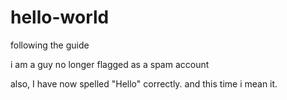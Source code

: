# hello-world
following the guide

i am a guy no longer flagged as a spam account

also, I have now spelled "Hello" correctly. and this time i mean it.

